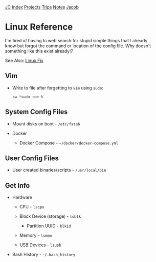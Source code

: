 [JC](/index.html) [Index](/index.html) [Projects](/projects.html) [Trips](/trips.html) [Notes](/notes.html) [Jacob](/about.html)

# Linux Reference

I'm tired of having to web search for stupid simple things that I already know but forgot the command or location of the config file. Why doesn't something like this exist already!?

See Also: [Linux Fix](/projects/linux_fix.html)

## Vim

- Write to file after forgetting to `vim` using `sudo`:
  
  ```
  :w !sudo tee %
  ```

## System Config Files

- Mount disks on boot - `/etc/fstab`
- Docker
  
  - Docker Compose - `~/docker/docker-compose.yml`

## User Config Files

- User created binaries/scripts - `/usr/local/bin`

## Get Info

- Hardware
  
  - CPU - `lscpu`
  - Block Device (storage) - `lsblk`
    
    - Partition UUID - `blkid`
  - Memory - `lsmem`
  - USB Devices - `lsusb`
- Bash History - `~/.bash_history`
